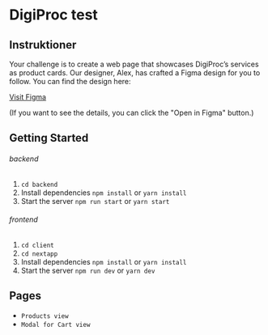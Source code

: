 # DigiProc test

## Instruktioner
Your challenge is to create a web page that showcases DigiProc’s services as product cards. Our designer, Alex, has crafted a Figma design for you to follow. You can find the design here:

[Visit Figma](https://www.figma.com/community/file/1431667077027944759)

(If you want to see the details, you can click the "Open in Figma" button.)

## Getting Started
###### backend
1. `cd backend`
2. Install dependencies `npm install` or `yarn install`
3. Start the server `npm run start` or `yarn start`

###### frontend
1. `cd client`
2. `cd nextapp`
3. Install dependencies `npm install` or `yarn install`
3. Start the server `npm run dev` or `yarn dev`

## Pages
* `Products view`
* `Modal for Cart view`

